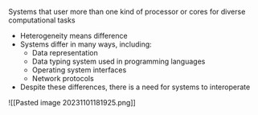 Systems that user more than one kind of processor or cores for diverse computational tasks
- Heterogeneity means difference
- Systems differ in many ways, including:
	- Data representation
	- Data typing system used in programming languages
	- Operating system interfaces
	- Network protocols
- Despite these differences, there is a need for systems to interoperate


![[Pasted image 20231101181925.png]]